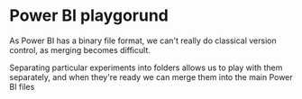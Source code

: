 # Power BI playgorund

As Power BI has a binary file format, we can't really do classical version control, as merging becomes difficult.

Separating particular experiments into folders allows us to play with them separately, and when they're ready we can merge them into the main Power BI files